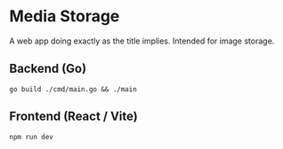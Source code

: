 # Media Storage
A web app doing exactly as the title implies. Intended for image storage.

## Backend (Go)
```
go build ./cmd/main.go && ./main
```

## Frontend (React / Vite)
```
npm run dev
```
